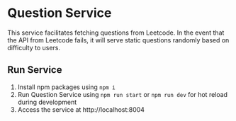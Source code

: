 # Question Service

This service facilitates fetching questions from Leetcode. In the event that the API from Leetcode fails, it will serve static questions randomly based on difficulty to users.

## Run Service

1. Install npm packages using `npm i`
2. Run Question Service using `npm run start` or `npm run dev` for hot reload during development
3. Access the service at http://localhost:8004
